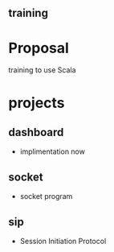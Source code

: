 training
---

# Proposal
training to use Scala

# projects
## dashboard
* implimentation now

## socket
* socket program

## sip
* Session Initiation Protocol

